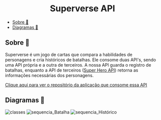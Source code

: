 <h1 align="center">Superverse API</h1>

- [Sobre 📖](#sobre-)
- [Diagramas 📁](#diagramas-)

<h2>Sobre 📖</h2>

Superverse é um jogo de cartas que compara a habilidades de personagens e cria históricos de batalhas. 
Ele consome duas API's, sendo uma API própria e a outra de terceiros. A nossa API guarda o registro de batalhas,
enquanto a API de terceiros (<a href="https://www.superheroapi.com/" target="_blank">Super Hero API</a>) retorna
as informações necessárias dos personagens.

<a href="https://github.com/Begin-org/superverse" target="_blank">Clique aqui para ver o repositório da aplicação que consome essa API</a>

<h2>Diagramas 📁</h2>

![classes](https://user-images.githubusercontent.com/45825131/123525600-4ecf7280-d6a8-11eb-83fd-1be33bf88d1b.png)
![sequencia_Batalha](https://user-images.githubusercontent.com/45825131/123525598-4aa35500-d6a8-11eb-8fdb-aec39c3891f1.png)
![sequencia_Histórico](https://user-images.githubusercontent.com/45825131/123525599-4b3beb80-d6a8-11eb-85ec-6026ac474487.png)
